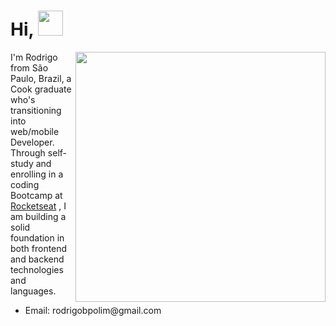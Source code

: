 <h1 align="left">Hi, <img src="https://github.com/sudnyeshtalekar/sudnyeshtalekar/blob/master/Assets/Hi.gif" width="40px"></h1>

<img align="right" src="https://media.giphy.com/media/sk6yL9EGVeAcE/giphy.gif" width="400" />

<p align="left">I'm Rodrigo from São Paulo, Brazil, a Cook graduate who's transitioning into web/mobile Developer. </br>
Through self-study and enrolling in a coding Bootcamp at <a href="https://rocketseat.com.br/">Rocketseat</a> , I am building a solid foundation in both frontend and backend technologies and languages.</p>

<ul>
    <li>
        Email: rodrigobpolim@gmail.com
    </li>
</ul>
